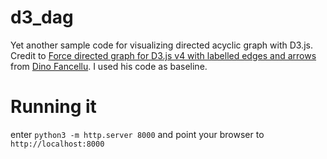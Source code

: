 # d3_dag

Yet another sample code for visualizing directed acyclic graph with D3.js. Credit to [Force directed graph for D3.js v4 with labelled edges and arrows](http://bl.ocks.org/fancellu/2c782394602a93921faff74e594d1bb1) from [Dino Fancellu](https://bl.ocks.org/fancellu). I used his code as baseline.

# Running it

enter `python3 -m http.server 8000`
and point your browser to `http://localhost:8000`
